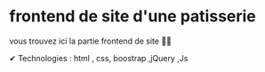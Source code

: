 # frontend de site d'une patisserie

vous trouvez ici la partie frontend de site 🔽🔽

✔ Technologies : html , css, boostrap ,jQuery ,Js

